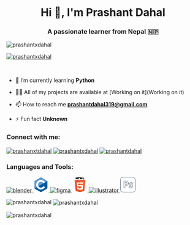 <h1 align="center">Hi 👋, I'm Prashant Dahal</h1>
<h3 align="center">A passionate learner from Nepal 🇳🇵</h3>

<p align="left"> <img src="https://komarev.com/ghpvc/?username=prashantxdahal&label=Profile%20views&color=0e75b6&style=flat" alt="prashantxdahal" /> </p>

<p align="left"> <a href="https://github.com/ryo-ma/github-profile-trophy"><img src="https://github-profile-trophy.vercel.app/?username=prashantxdahal" alt="prashantxdahal" /></a> </p>

<p align="left"> <a href="https://twitter.com/" target="blank"><img src="https://img.shields.io/twitter/follow/?logo=twitter&style=for-the-badge" alt="" /></a> </p>

- 🌱 I’m currently learning **Python**

- 👨‍💻 All of my projects are available at [Working on it](Working on it)

- 📫 How to reach me **prashantdahal319@gmail.com**

- ⚡ Fun fact **Unknown**

<h3 align="left">Connect with me:</h3>
<p align="left">
<a href="https://linkedin.com/in/prashanxtdahal" target="blank"><img align="center" src="https://raw.githubusercontent.com/rahuldkjain/github-profile-readme-generator/master/src/images/icons/Social/linked-in-alt.svg" alt="prashanxtdahal" height="30" width="40" /></a>
<a href="https://instagram.com/prashantxdahal" target="blank"><img align="center" src="https://raw.githubusercontent.com/rahuldkjain/github-profile-readme-generator/master/src/images/icons/Social/instagram.svg" alt="prashantxdahal" height="30" width="40" /></a>
<a href="https://www.behance.net/prashantdahal" target="blank"><img align="center" src="https://raw.githubusercontent.com/rahuldkjain/github-profile-readme-generator/master/src/images/icons/Social/behance.svg" alt="prashantdahal" height="30" width="40" /></a>
</p>

<h3 align="left">Languages and Tools:</h3>
<p align="left"> <a href="https://www.blender.org/" target="_blank" rel="noreferrer"> <img src="https://download.blender.org/branding/community/blender_community_badge_white.svg" alt="blender" width="40" height="40"/> </a> <a href="https://www.cprogramming.com/" target="_blank" rel="noreferrer"> <img src="https://raw.githubusercontent.com/devicons/devicon/master/icons/c/c-original.svg" alt="c" width="40" height="40"/> </a> <a href="https://www.figma.com/" target="_blank" rel="noreferrer"> <img src="https://www.vectorlogo.zone/logos/figma/figma-icon.svg" alt="figma" width="40" height="40"/> </a> <a href="https://www.w3.org/html/" target="_blank" rel="noreferrer"> <img src="https://raw.githubusercontent.com/devicons/devicon/master/icons/html5/html5-original-wordmark.svg" alt="html5" width="40" height="40"/> </a> <a href="https://www.adobe.com/in/products/illustrator.html" target="_blank" rel="noreferrer"> <img src="https://www.vectorlogo.zone/logos/adobe_illustrator/adobe_illustrator-icon.svg" alt="illustrator" width="40" height="40"/> </a> <a href="https://www.photoshop.com/en" target="_blank" rel="noreferrer"> <img src="https://raw.githubusercontent.com/devicons/devicon/master/icons/photoshop/photoshop-line.svg" alt="photoshop" width="40" height="40"/> </a> </p>

<p><img align="left" src="https://github-readme-stats.vercel.app/api/top-langs?username=prashantxdahal&show_icons=true&locale=en&layout=compact" alt="prashantxdahal" /></p>

<p>&nbsp;<img align="center" src="https://github-readme-stats.vercel.app/api?username=prashantxdahal&show_icons=true&locale=en" alt="prashantxdahal" /></p>

<p><img align="center" src="https://github-readme-streak-stats.herokuapp.com/?user=prashantxdahal&" alt="prashantxdahal" /></p>
